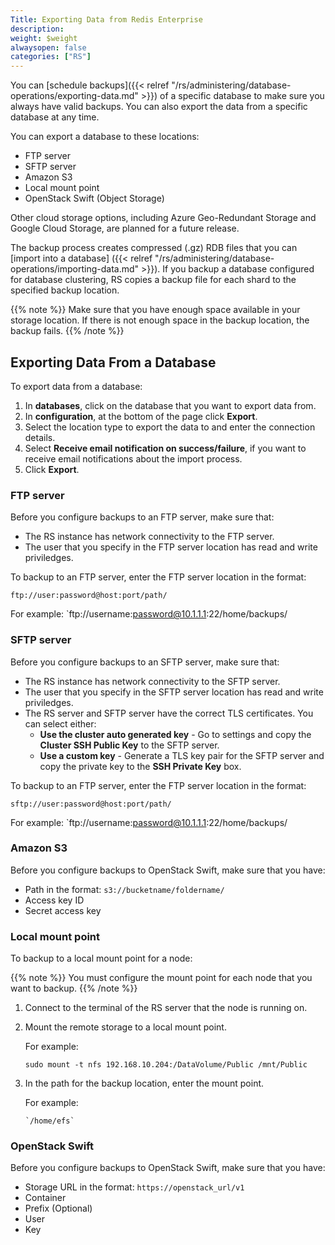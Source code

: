 ```yaml
---
Title: Exporting Data from Redis Enterprise
description: 
weight: $weight
alwaysopen: false
categories: ["RS"]
---
```

You can [schedule backups]({{< relref "/rs/administering/database-operations/exporting-data.md" >}})
of a specific database to make sure you always have valid backups.
You can also export the data from a specific database at any time.

You can export a database to these locations:

- FTP server
- SFTP server
- Amazon S3
- Local mount point
- OpenStack Swift (Object Storage)

Other cloud storage options, including Azure Geo-Redundant Storage and Google Cloud Storage,
are planned for a future release.

The backup process creates compressed (.gz) RDB files that you can [import into a database]
({{< relref "/rs/administering/database-operations/importing-data.md" >}}).
If you backup a database configured for database clustering,
RS copies a backup file for each shard to the specified backup location.

{{% note %}}
Make sure that you have enough space available in your storage location.
If there is not enough space in the backup location, the backup fails.
{{% /note %}}

## Exporting Data From a Database

To export data from a database:

1. In **databases**, click on the database that you want to export data from.
1. In **configuration**, at the bottom of the page click **Export**.
1. Select the location type to export the data to and enter the connection details.
1. Select **Receive email notification on success/failure**, if you want to receive
    email notifications about the import process.
1. Click **Export**.

### FTP server

Before you configure backups to an FTP server, make sure that:

- The RS instance has network connectivity to the FTP server.
- The user that you specify in the FTP server location has read and write priviledges.

To backup to an FTP server, enter the FTP server location in the format:

```src
ftp://user:password@host:port/path/
```

For example: `ftp://username:password@10.1.1.1:22/home/backups/

### SFTP server

Before you configure backups to an SFTP server, make sure that:

- The RS instance has network connectivity to the SFTP server.
- The user that you specify in the SFTP server location has read and write priviledges.
- The RS server and SFTP server have the correct TLS certificates. You can select either:
    - **Use the cluster auto generated key** - Go to settings and copy the **Cluster SSH Public Key**
        to the SFTP server.
    - **Use a custom key** - Generate a TLS key pair for the SFTP server and copy the private key to
        the **SSH Private Key** box.

To backup to an FTP server, enter the FTP server location in the format:

```src
sftp://user:password@host:port/path/
```

For example: `ftp://username:password@10.1.1.1:22/home/backups/

### Amazon S3

Before you configure backups to OpenStack Swift, make sure that you have:

- Path in the format: `s3://bucketname/foldername/`
- Access key ID
- Secret access key

### Local mount point

To backup to a local mount point for a node:

{{% note %}}
You must configure the mount point for each node that you want to backup.
{{% /note %}}

1. Connect to the terminal of the RS server that the node is running on.
1. Mount the remote storage to a local mount point.

    For example:

    ```src
    sudo mount -t nfs 192.168.10.204:/DataVolume/Public /mnt/Public
    ```

1. In the path for the backup location, enter the mount point.

    For example:

    ```src
    `/home/efs`
    ```

### OpenStack Swift

Before you configure backups to OpenStack Swift, make sure that you have:

- Storage URL in the format: `https://openstack_url/v1`
- Container
- Prefix (Optional)
- User
- Key
